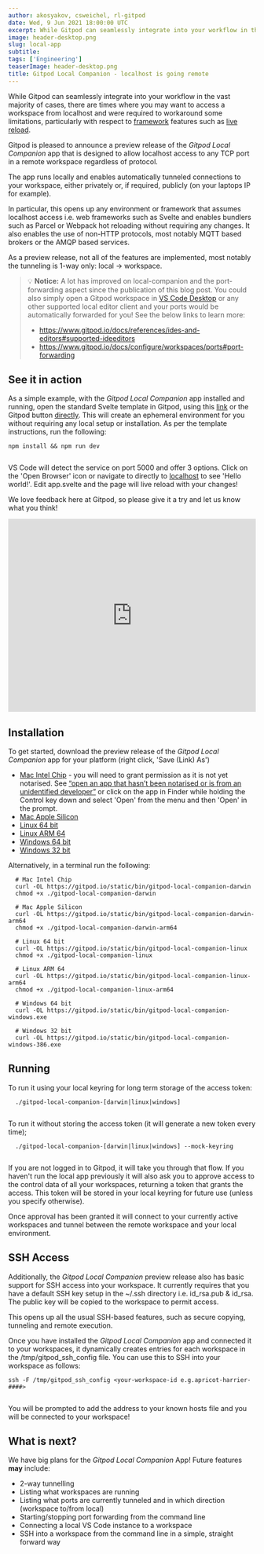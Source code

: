 ```yaml
---
author: akosyakov, csweichel, rl-gitpod
date: Wed, 9 Jun 2021 18:00:00 UTC
excerpt: While Gitpod can seamlessly integrate into your workflow in the vast majority of cases, there are times where you may want to access a workspace from localhost
image: header-desktop.png
slug: local-app
subtitle:
tags: ['Engineering']
teaserImage: header-desktop.png
title: Gitpod Local Companion - localhost is going remote
---
```


<script context="module">
  export const prerender = true;
</script>

While Gitpod can seamlessly integrate into your workflow in the vast majority of cases, there are times where you may want to access a workspace from localhost and were required to workaround some limitations, particularly with respect to [framework](/docs/introduction/languages/svelte) features such as [live reload](https://github.com/gitpod-io/gitpod/issues/3282).

Gitpod is pleased to announce a preview release of the _Gitpod Local Companion_ app that is designed to allow localhost access to any TCP port in a remote workspace regardless of protocol.

The app runs locally and enables automatically tunneled connections to your workspace, either privately or, if required, publicly (on your laptops IP for example).

In particular, this opens up any environment or framework that assumes localhost access i.e. web frameworks such as Svelte and enables bundlers such as Parcel or Webpack hot reloading without requiring any changes. It also enables the use of non-HTTP protocols, most notably MQTT based brokers or the AMQP based services.

As a preview release, not all of the features are implemented, most notably the tunneling is 1-way only: local -> workspace.

> 💡 **Notice:** A lot has improved on local-companion and the port-forwarding aspect since the publication of this blog post. You could also simply open a Gitpod workspace in [VS Code Desktop](https://www.gitpod.io/docs/references/ides-and-editors/vscode#open-a-workspace-in-vs-code-desktop) or any other supported local editor client and your ports would be automatically forwarded for you! See the below links to learn more:
>
> -   https://www.gitpod.io/docs/references/ides-and-editors#supported-ideeditors
> -   https://www.gitpod.io/docs/configure/workspaces/ports#port-forwarding

## See it in action

As a simple example, with the _Gitpod Local Companion_ app installed and running, open the standard Svelte template in Gitpod, using this [link](https://gitpod.io/#https://github.com/sveltejs/template) or the Gitpod button [directly](https://github.com/sveltejs/template). This will create an ephemeral environment for you without requiring any local setup or installation. As per the template instructions, run the following:

```shell
npm install && npm run dev


```

VS Code will detect the service on port 5000 and offer 3 options. Click on the 'Open Browser' icon or navigate to directly to [localhost](http://localhost:5000/) to see 'Hello world!'. Edit app.svelte and the page will live reload with your changes!

We love feedback here at Gitpod, so please give it a try and let us know what you think!

<div style="position: relative; padding-bottom: 77.92207792207792%; height: 0;"><iframe title="Gitpod Local Companion - localhost is going remote - Svelte demo" src="https://www.loom.com/embed/5f229a408b6744dcbc6d592a9d82ff28" frameborder="0" webkitallowfullscreen mozallowfullscreen allowfullscreen style="position: absolute; top: 0; left: 0; width: 100%; height: 100%;"></iframe></div>

## Installation

To get started, download the preview release of the _Gitpod Local Companion_ app for your platform (right click, 'Save (Link) As')

-   [Mac Intel Chip](https://gitpod.io/static/bin/gitpod-local-companion-darwin) - you will need to grant permission as it is not yet notarised. See <a class="no-nowrap" href="https://support.apple.com/en-au/HT202491">“open an app that hasn’t been notarised or is from an unidentified developer”</a> or click on the app in Finder while holding the Control key down and select 'Open' from the menu and then 'Open' in the prompt.
-   [Mac Apple Silicon](https://gitpod.io/static/bin/gitpod-local-companion-darwin-arm64)
-   [Linux 64 bit](https://gitpod.io/static/bin/gitpod-local-companion-linux)
-   [Linux ARM 64](https://gitpod.io/static/bin/gitpod-local-companion-linux-arm64)
-   [Windows 64 bit](https://gitpod.io/static/bin/gitpod-local-companion-windows.exe)
-   [Windows 32 bit](https://gitpod.io/static/bin/gitpod-local-companion-windows-386.exe)

Alternatively, in a terminal run the following:

```shell
  # Mac Intel Chip
  curl -OL https://gitpod.io/static/bin/gitpod-local-companion-darwin
  chmod +x ./gitpod-local-companion-darwin

  # Mac Apple Silicon
  curl -OL https://gitpod.io/static/bin/gitpod-local-companion-darwin-arm64
  chmod +x ./gitpod-local-companion-darwin-arm64

  # Linux 64 bit
  curl -OL https://gitpod.io/static/bin/gitpod-local-companion-linux
  chmod +x ./gitpod-local-companion-linux

  # Linux ARM 64
  curl -OL https://gitpod.io/static/bin/gitpod-local-companion-linux-arm64
  chmod +x ./gitpod-local-companion-linux-arm64

  # Windows 64 bit
  curl -OL https://gitpod.io/static/bin/gitpod-local-companion-windows.exe

  # Windows 32 bit
  curl -OL https://gitpod.io/static/bin/gitpod-local-companion-windows-386.exe
```

## Running

To run it using your local keyring for long term storage of the access token:

```shell
  ./gitpod-local-companion-[darwin|linux|windows]


```

To run it without storing the access token (it will generate a new token every time);

```shell
  ./gitpod-local-companion-[darwin|linux|windows] --mock-keyring


```

If you are not logged in to Gitpod, it will take you through that flow. If you haven't run the local app previously it will also ask you to approve access to the control data of all your workspaces, returning a token that grants the access. This token will be stored in your local keyring for future use (unless you specify otherwise).

Once approval has been granted it will connect to your currently active workspaces and tunnel between the remote workspace and your local environment.

## SSH Access

Additionally, the _Gitpod Local Companion_ preview release also has basic support for SSH access into your workspace. It currently requires that you have a default SSH key setup in the ~/.ssh directory i.e. id_rsa.pub & id_rsa. The public key will be copied to the workspace to permit access.

This opens up all the usual SSH-based features, such as secure copying, tunneling and remote execution.

Once you have installed the _Gitpod Local Companion_ app and connected it to your workspaces, it dynamically creates entries for each workspace in the /tmp/gitpod_ssh_config file. You can use this to SSH into your workspace as follows:

```shell
ssh -F /tmp/gitpod_ssh_config <your-workspace-id e.g.apricot-harrier-####>


```

You will be prompted to add the address to your known hosts file and you will be connected to your workspace!

## What is next?

We have big plans for the _Gitpod Local Companion_ App! Future features **may** include:

-   2-way tunnelling
-   Listing what workspaces are running
-   Listing what ports are currently tunneled and in which direction (workspace to/from local)
-   Starting/stopping port forwarding from the command line
-   Connecting a local VS Code instance to a workspace
-   SSH into a workspace from the command line in a simple, straight forward way
